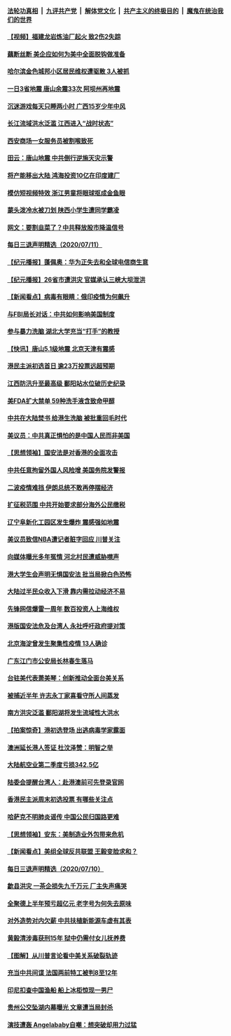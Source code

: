 

####  [法轮功真相](../../../../basic/blob/master/README.md?t=07121954) &nbsp;|&nbsp; [九评共产党](../../../../9ping.md/blob/master/README.md?t=07121954) &nbsp;|&nbsp; [解体党文化](../../../../jtdwh.md/blob/master/README.md?t=07121954)  &nbsp;|&nbsp; [共产主义的终极目的](../../../../gczydzjmd.md/blob/master/README.md?t=07121954) &nbsp;|&nbsp; [魔鬼在统治我们的世界](../../../../mgztzwmdsj.md/blob/master/README.md?t=07121954) 

#### [【视频】福建龙岩炼油厂起火 致2伤2失踪](../pages/nsc413/n12250242.md?t=07121954) 

#### [藕断丝断 美企应如何为美中全面脱钩做准备](../pages/nsc413/n12234469.md?t=07121954) 

#### [哈尔滨金色城邦小区居民维权遭驱散 3人被抓](../pages/nsc413/n12250160.md?t=07121954) 

#### [一日3省地震 唐山余震33次 阿坝州再地震](../pages/nsc413/n12250103.md?t=07121954) 

#### [沉迷游戏每天只睡两小时 广西15岁少年中风](../pages/nsc413/n12250152.md?t=07121954) 

#### [长江流域洪水泛滥 江西进入“战时状态”](../pages/nsc413/n12249970.md?t=07121954) 

#### [西安商场一女服务员被割喉致死](../pages/nsc413/n12250003.md?t=07121954) 

#### [田云：唐山地震 中共倒行逆施天灾示警](../pages/nsc413/n12249937.md?t=07121954) 

#### [将产能移出大陆 鸿海投资10亿在印度建厂](../pages/nsc413/n12249922.md?t=07121954) 

#### [模仿短视频特效 浙江男童将眼球抠成金鱼眼](../pages/nsc413/n12249984.md?t=07121954) 

#### [蒙头泼冷水被刀划 陕西小学生遭同学霸凌](../pages/nsc413/n12249957.md?t=07121954) 

#### [网文：要割韭菜了？中共释放股市降温信号](../pages/nsc413/n12249587.md?t=07121954) 


#### [每日三退声明精选（2020/07/11）](../pages/nsc413/n12249802.md?t=07121954) 

#### [【纪元播报】蓬佩奥：华为正失去和全球电信商生意](../pages/nsc413/n12249634.md?t=07121954) 

#### [【纪元播报】26省市遭洪灾 官媒承认三峡大坝泄洪](../pages/nsc413/n12249619.md?t=07121954) 

#### [【新闻看点】病毒有眼睛：俄印疫情为何飙升](../pages/nsc413/n12249449.md?t=07121954) 

#### [与FBI局长对话：中共如何影响美国制度](../pages/nsc413/n12248977.md?t=07121954) 

#### [参与暴力洗脑 湖北大学充当“打手”的教授](../pages/nsc413/n12246105.md?t=07121954) 

#### [【快讯】唐山5.1级地震 北京天津有震感](../pages/nsc413/n12249530.md?t=07121954) 

#### [港民主派初选首日 逾23万投票远超预期](../pages/nsc413/n12249435.md?t=07121954) 

#### [江西防汛升至最高级 鄱阳站水位破历史纪录](../pages/nsc413/n12249397.md?t=07121954) 

#### [美FDA扩大禁单 59种洗手液含致命甲醇](../pages/nsc413/n12249351.md?t=07121954) 

#### [中共在大陆焚书 给港生洗脑 被批重回毛时代](../pages/nsc413/n12249153.md?t=07121954) 

#### [美议员：中共真正惧怕的是中国人民而非美国](../pages/nsc413/n12249320.md?t=07121954) 

#### [【思想领袖】国安法是对香港的全面攻击](../pages/nsc413/n12247990.md?t=07121954) 

#### [中共任意拘留外国人风险增 美国务院发警报](../pages/nsc413/n12249064.md?t=07121954) 

#### [二波疫情难挡 伊朗总统不敢再停摆经济](../pages/nsc413/n12249167.md?t=07121954) 

#### [扩征税范围 中共开始要求部分海外公民缴税](../pages/nsc413/n12249303.md?t=07121954) 

#### [辽宁阜新化工园区发生爆炸 震感强如地震](../pages/nsc413/n12249270.md?t=07121954) 

#### [美议员致信NBA遭记者脏字回应 川普关注](../pages/nsc413/n12249080.md?t=07121954) 

#### [向媒体曝光多年冤情 河北村民遭威胁噤声](../pages/nsc413/n12249099.md?t=07121954) 

#### [港大学生会声明无惧国安法 批当局掀白色恐怖](../pages/nsc413/n12248994.md?t=07121954) 

#### [大陆过半民众收入下滑 靠内需拉动经济不易](../pages/nsc413/n12248376.md?t=07121954) 

#### [先锋网信爆雷一周年 数百投资人上海维权](../pages/nsc413/n12248804.md?t=07121954) 


#### [港版国安法危及台湾人 永社呼吁政府提对策](../pages/nsc413/n12248787.md?t=07121954) 

#### [北京海淀曾发生聚集性疫情 13人确诊](../pages/nsc413/n12248753.md?t=07121954) 

#### [广东江门市公安局长林春生落马](../pages/nsc413/n12248573.md?t=07121954) 

#### [台驻美代表萧美琴：创新推动全面台美关系](../pages/nsc413/n12248567.md?t=07121954) 

#### [被捕近半年 许志永丁家喜看守所人间蒸发](../pages/nsc413/n12248533.md?t=07121954) 

#### [南方洪灾泛滥 鄱阳湖将发生流域性大洪水](../pages/nsc413/n12248418.md?t=07121954) 

#### [【拍案惊奇】港初选登场 出逃病毒学家露面](../pages/nsc413/n12248238.md?t=07121954) 

#### [澳洲延长港人签证 杜汶泽赞：明智之举](../pages/nsc413/n12247809.md?t=07121954) 

#### [大陆航空业第二季度亏损342.5亿](../pages/nsc413/n12248011.md?t=07121954) 

#### [陆委会提醒台湾人：赴港澳前可先登录官网](../pages/nsc413/n12248171.md?t=07121954) 

#### [香港民主派周末初选投票 有哪些关注点](../pages/nsc413/n12247758.md?t=07121954) 

#### [哈萨克不明肺炎谣传 中国公民归国路更难](../pages/nsc413/n12247898.md?t=07121954) 

#### [【思想领袖】安东：美制造业外包带来危机](../pages/nsc413/n12028366.md?t=07121954) 

#### [【新闻看点】美组全球反共联盟 王毅变脸求和？](../pages/nsc413/n12247389.md?t=07121954) 

#### [每日三退声明精选（2020/07/10）](../pages/nsc413/n12247979.md?t=07121954) 

#### [歙县洪灾 一茶企损失九千万元 厂主失声痛哭](../pages/nsc413/n12247894.md?t=07121954) 

#### [全聚德上半年预亏超亿元 老字号为何失去原味](../pages/nsc413/n12247680.md?t=07121954) 

#### [对外造势对内欠薪 中共扶植新能源车虚有其表](../pages/nsc413/n12247695.md?t=07121954) 

#### [黄毅清涉毒获刑15年 狱中仍需付女儿抚养费](../pages/nsc413/n12247598.md?t=07121954) 

#### [【图解】从川普言论看中美关系破裂轨迹](../pages/nsc413/n12247619.md?t=07121954) 

#### [充当中共间谍 法国两前特工被判8至12年](../pages/nsc413/n12247767.md?t=07121954) 

#### [印尼扣查中国渔船 船上冰柜惊现一男尸](../pages/nsc413/n12247693.md?t=07121954) 

#### [贵州公交坠湖内幕曝光 文章遭当局封杀](../pages/nsc413/n12247428.md?t=07121954) 

#### [演技遭轰 Angelababy自嘲：想突破却用力过猛](../pages/nsc413/n12247242.md?t=07121954) 

